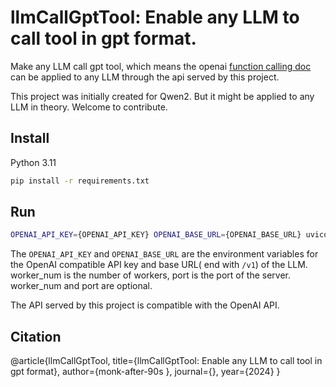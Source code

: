 # llmCallGptTool: Enable any LLM to call tool in gpt format.

Make any LLM call gpt tool, which means the
openai [function calling doc](https://platform.openai.com/docs/guides/function-calling)
can be applied to any LLM through the api served by this project.

This project was initially created for Qwen2. But it might be applied to any LLM in theory. Welcome to contribute.

## Install

Python 3.11

```bash
pip install -r requirements.txt
```

## Run

```bash
OPENAI_API_KEY={OPENAI_API_KEY} OPENAI_BASE_URL={OPENAI_BASE_URL} uvicorn main:app [--workers {worker_num}] [--port {port}]
```

The `OPENAI_API_KEY` and `OPENAI_BASE_URL` are the environment variables for the OpenAI compatible API key and base URL(
end with `/v1`)
of the LLM. worker_num is the number of workers, port is the port of the server. worker_num and port are optional.

The API served by this project is compatible with the OpenAI API.

## Citation

@article{llmCallGptTool,
title={llmCallGptTool: Enable any LLM to call tool in gpt format},
author={monk-after-90s },
journal={},
year={2024}
}